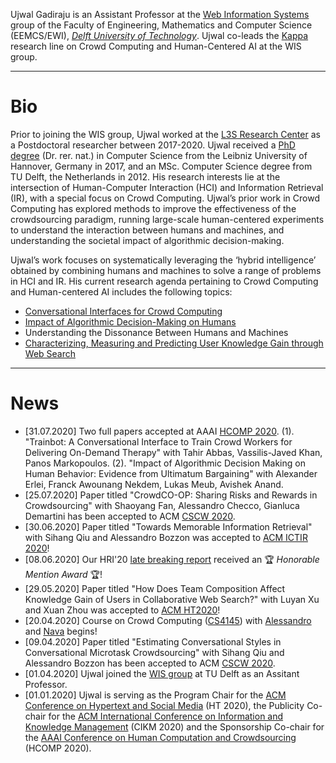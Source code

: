Ujwal Gadiraju is an Assistant Professor at the [Web Information Systems](http://wis.ewi.tudelft.nl/) group of the Faculty of Engineering, Mathematics and Computer Science (EEMCS/EWI), [*Delft University of Technology*](https://www.tudelft.nl/en/). Ujwal co-leads the <a href="kappa">Kappa</a> research line on Crowd Computing and Human-Centered AI at the WIS group.

----

# Bio

Prior to joining the WIS group, Ujwal worked at the [L3S Research Center](https://www.l3s.de/en) as a Postdoctoral researcher between 2017-2020. Ujwal received a [PhD degree](http://www.l3s.de/en/node/1537) (Dr. rer. nat.) in Computer Science from the Leibniz University of Hannover, Germany in 2017, and an MSc. Computer Science degree from TU Delft, the Netherlands in 2012. His research interests lie at the intersection of Human-Computer Interaction (HCI) and Information Retrieval (IR), with a special focus on Crowd Computing. Ujwal’s prior work in Crowd Computing has explored methods to improve the effectiveness of the crowdsourcing paradigm, running large-scale human-centered experiments to understand the interaction between humans and machines, and understanding the societal impact of algorithmic decision-making.

Ujwal’s work focuses on systematically leveraging the ‘hybrid intelligence’ obtained by combining humans and machines to solve a range of problems in HCI and IR. His current research agenda pertaining to Crowd Computing and Human-centered AI includes the following topics:

 - <a href="conversational_interfaces">Conversational Interfaces for Crowd Computing</a>
 - <a href="adms">Impact of Algorithmic Decision-Making on Humans</a>
 - Understanding the Dissonance Between Humans and Machines
 - <a href="kg">Characterizing, Measuring and Predicting User Knowledge Gain through Web Search</a>
 
 
---

# News

 - \[31.07.2020\] Two full papers accepted at AAAI [HCOMP 2020](https://www.humancomputation.com/). 
 (1). "Trainbot: A Conversational Interface to Train Crowd Workers for Delivering On-Demand Therapy" with Tahir Abbas, Vassilis-Javed Khan, Panos Markopoulos. 
 (2). "Impact of Algorithmic Decision Making on Human Behavior: Evidence from Ultimatum Bargaining" with Alexander Erlei, Franck Awounang Nekdem, Lukas Meub, Avishek Anand.
 - \[25.07.2020\] Paper titled "CrowdCO-OP: Sharing Risks and Rewards in Crowdsourcing" with Shaoyang Fan, Alessandro Checco, Gianluca Demartini has been accepted to ACM [CSCW 2020](https://cscw.acm.org/2020/).
 - \[30.06.2020\] Paper titled "Towards Memorable Information Retrieval" with Sihang Qiu and Alessandro Bozzon was accepted to [ACM ICTIR 2020](https://ictir2020.org)!
 - \[08.06.2020\] Our HRI'20 [late breaking report](https://dl.acm.org/doi/abs/10.1145/3371382.3378332) received an &#127942; *Honorable Mention Award* &#127942;!
 - \[29.05.2020\] Paper titled "How Does Team Composition Affect Knowledge Gain of Users in Collaborative Web Search?" with Luyan Xu and Xuan Zhou was accepted to [ACM HT2020](https://ht.acm.org/ht2020/)!
 - \[20.04.2020\] Course on Crowd Computing ([CS4145](https://studiegids.tudelft.nl/a101_displayCourse.do?course_id=51132)) with [Alessandro](https://www.alessandrobozzon.com) and [Nava](http://www.navatintarev.com) begins!
 - \[09.04.2020\] Paper titled "Estimating Conversational Styles in Conversational Microtask Crowdsourcing" with Sihang Qiu and Alessandro Bozzon has been accepted to ACM [CSCW 2020](https://cscw.acm.org/2020/).
 - \[01.04.2020\] Ujwal joined the [WIS group](http://wis.ewi.tudelft.nl/) at TU Delft as an Assitant Professor.
 - \[01.01.2020\] Ujwal is serving as the Program Chair for the [ACM Conference on Hypertext and Social Media](https://ht.acm.org/ht2020/) (HT 2020), the Publicity Co-chair for the [ACM International Conference on Information and Knowledge Management](https://cikm2020.org) (CIKM 2020) and the Sponsorship Co-chair for the [AAAI Conference on Human Computation and Crowdsourcing](https://www.humancomputation.com) (HCOMP 2020).

 
